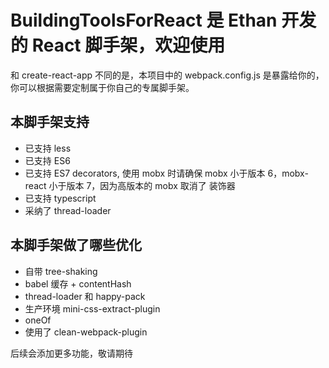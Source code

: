 # BuildingToolsForReact 是 Ethan 开发的 React 脚手架，欢迎使用

和 create-react-app 不同的是，本项目中的 webpack.config.js 是暴露给你的，你可以根据需要定制属于你自己的专属脚手架。

## 本脚手架支持
- 已支持 less
- 已支持 ES6
- 已支持 ES7 decorators, 使用 mobx 时请确保 mobx 小于版本 6，mobx-react 小于版本 7，因为高版本的 mobx 取消了
装饰器
- 已支持 typescript
- 采纳了 thread-loader

## 本脚手架做了哪些优化
- 自带 tree-shaking
- babel 缓存 + contentHash
- thread-loader 和 happy-pack
- 生产环境 mini-css-extract-plugin
- oneOf
- 使用了 clean-webpack-plugin

后续会添加更多功能，敬请期待